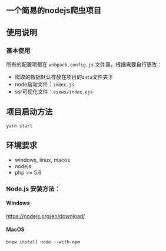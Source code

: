 ## 一个简易的nodejs爬虫项目

## 使用说明
### 基本使用
所有的配置项都在 `webpack.config.js` 文件里，根据需要自行更改：

* 爬取的数据默认存放在项目的`data`文件夹下
* node启动文件：`index.js`
* ssr可视化文件：`views/index.ejs`

## 项目启动方法

`yarn start`

## 环境要求
* windows, linux, macos
* nodejs
* php >= 5.6

### Node.js 安装方法：
#### Windows
https://nodejs.org/en/download/
#### MacOS
`brew install node --with-npm`

